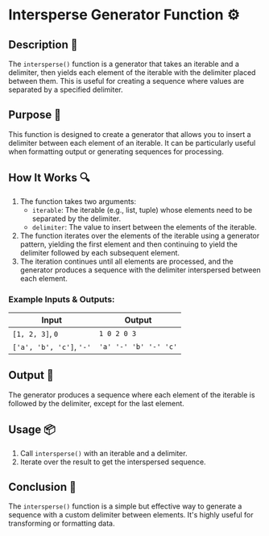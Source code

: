 # Intersperse Generator Function ⚙️

## Description 📝

The `intersperse()` function is a generator that takes an iterable and a delimiter, then yields each element of the iterable with the delimiter placed between them.
This is useful for creating a sequence where values are separated by a specified delimiter.

## Purpose 🎯

This function is designed to create a generator that allows you to insert a delimiter between each element of an iterable.
It can be particularly useful when formatting output or generating sequences for processing.

## How It Works 🔍

1. The function takes two arguments:
    - `iterable`: The iterable (e.g., list, tuple) whose elements need to be separated by the delimiter.
    - `delimiter`: The value to insert between the elements of the iterable.
2. The function iterates over the elements of the iterable using a generator pattern, yielding the first element and then continuing to yield the delimiter followed by each subsequent element.
3. The iteration continues until all elements are processed, and the generator produces a sequence with the delimiter interspersed between each element.

### Example Inputs & Outputs:

| Input                    | Output                |
| ------------------------ | --------------------- |
| `[1, 2, 3]`, `0`         | `1 0 2 0 3`           |
| `['a', 'b', 'c']`, `'-'` | `'a' '-' 'b' '-' 'c'` |

## Output 📜

The generator produces a sequence where each element of the iterable is followed by the delimiter, except for the last element.

## Usage 📦

1. Call `intersperse()` with an iterable and a delimiter.
2. Iterate over the result to get the interspersed sequence.

## Conclusion 🚀

The `intersperse()` function is a simple but effective way to generate a sequence with a custom delimiter between elements.
It's highly useful for transforming or formatting data.

